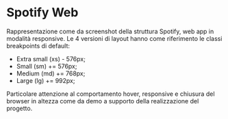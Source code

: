 # Spotify Web

Rappresentazione come da screenshot della struttura Spotify, web app in modalità responsive. 
Le 4 versioni di layout hanno come riferimento le classi breakpoints di default: 

- Extra small           (xs)    - 576px;
- Small                 (sm)    += 576px;
- Medium                (md)    += 768px;
- Large                 (lg)    += 992px;

Particolare attenzione al comportamento hover, responsive e chiusura del browser in altezza come da demo a supporto della realizzazione del progetto.